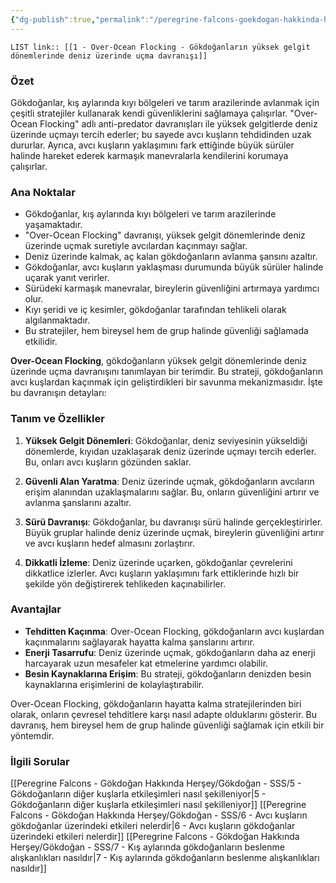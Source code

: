 ```yaml
---
{"dg-publish":true,"permalink":"/peregrine-falcons-goekdogan-hakkinda-hersey/goekdogan-sss/1-over-ocean-flocking-goekdoganlarin-yueksek-gelgit-doenemlerinde-deniz-uezerinde-ucma-davranisi/"}
---
```


`LIST link:: [[1 - Over-Ocean Flocking - Gökdoğanların yüksek gelgit dönemlerinde deniz üzerinde uçma davranışı]] `

### Özet
Gökdoğanlar, kış aylarında kıyı bölgeleri ve tarım arazilerinde avlanmak için çeşitli stratejiler kullanarak kendi güvenliklerini sağlamaya çalışırlar. "Over-Ocean Flocking" adlı anti-predator davranışları ile yüksek gelgitlerde deniz üzerinde uçmayı tercih ederler; bu sayede avcı kuşların tehdidinden uzak dururlar. Ayrıca, avcı kuşların yaklaşımını fark ettiğinde büyük sürüler halinde hareket ederek karmaşık manevralarla kendilerini korumaya çalışırlar.

### Ana Noktalar
- Gökdoğanlar, kış aylarında kıyı bölgeleri ve tarım arazilerinde yaşamaktadır.
- "Over-Ocean Flocking" davranışı, yüksek gelgit dönemlerinde deniz üzerinde uçmak suretiyle avcılardan kaçınmayı sağlar.
- Deniz üzerinde kalmak, aç kalan gökdoğanların avlanma şansını azaltır.
- Gökdoğanlar, avcı kuşların yaklaşması durumunda büyük sürüler halinde uçarak yanıt verirler.
- Sürüdeki karmaşık manevralar, bireylerin güvenliğini artırmaya yardımcı olur.
- Kıyı şeridi ve iç kesimler, gökdoğanlar tarafından tehlikeli olarak algılanmaktadır.
- Bu stratejiler, hem bireysel hem de grup halinde güvenliği sağlamada etkilidir.

**Over-Ocean Flocking**, gökdoğanların yüksek gelgit dönemlerinde deniz üzerinde uçma davranışını tanımlayan bir terimdir. Bu strateji, gökdoğanların avcı kuşlardan kaçınmak için geliştirdikleri bir savunma mekanizmasıdır. İşte bu davranışın detayları:

### Tanım ve Özellikler

1. **Yüksek Gelgit Dönemleri**: Gökdoğanlar, deniz seviyesinin yükseldiği dönemlerde, kıyıdan uzaklaşarak deniz üzerinde uçmayı tercih ederler. Bu, onları avcı kuşların gözünden saklar.

2. **Güvenli Alan Yaratma**: Deniz üzerinde uçmak, gökdoğanların avcıların erişim alanından uzaklaşmalarını sağlar. Bu, onların güvenliğini artırır ve avlanma şanslarını azaltır.

3. **Sürü Davranışı**: Gökdoğanlar, bu davranışı sürü halinde gerçekleştirirler. Büyük gruplar halinde deniz üzerinde uçmak, bireylerin güvenliğini artırır ve avcı kuşların hedef almasını zorlaştırır.

4. **Dikkatli İzleme**: Deniz üzerinde uçarken, gökdoğanlar çevrelerini dikkatlice izlerler. Avcı kuşların yaklaşımını fark ettiklerinde hızlı bir şekilde yön değiştirerek tehlikeden kaçınabilirler.

### Avantajlar

- **Tehditten Kaçınma**: Over-Ocean Flocking, gökdoğanların avcı kuşlardan kaçınmalarını sağlayarak hayatta kalma şanslarını artırır.
- **Enerji Tasarrufu**: Deniz üzerinde uçmak, gökdoğanların daha az enerji harcayarak uzun mesafeler kat etmelerine yardımcı olabilir.
- **Besin Kaynaklarına Erişim**: Bu strateji, gökdoğanların denizden besin kaynaklarına erişimlerini de kolaylaştırabilir.

Over-Ocean Flocking, gökdoğanların hayatta kalma stratejilerinden biri olarak, onların çevresel tehditlere karşı nasıl adapte olduklarını gösterir. Bu davranış, hem bireysel hem de grup halinde güvenliği sağlamak için etkili bir yöntemdir.


### İlgili Sorular

[[Peregrine Falcons - Gökdoğan Hakkında Herşey/Gökdoğan - SSS/5 - Gökdoğanların diğer kuşlarla etkileşimleri nasıl şekilleniyor\|5 - Gökdoğanların diğer kuşlarla etkileşimleri nasıl şekilleniyor]]
[[Peregrine Falcons - Gökdoğan Hakkında Herşey/Gökdoğan - SSS/6 - Avcı kuşların gökdoğanlar üzerindeki etkileri nelerdir\|6 - Avcı kuşların gökdoğanlar üzerindeki etkileri nelerdir]]
[[Peregrine Falcons - Gökdoğan Hakkında Herşey/Gökdoğan - SSS/7 - Kış aylarında gökdoğanların beslenme alışkanlıkları nasıldır\|7 - Kış aylarında gökdoğanların beslenme alışkanlıkları nasıldır]]

